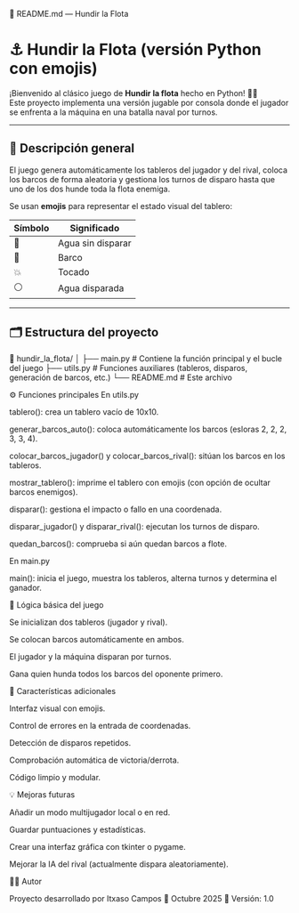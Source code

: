 🧭 README.md — Hundir la Flota

# ⚓ Hundir la Flota (versión Python con emojis)

¡Bienvenido al clásico juego de **Hundir la flota** hecho en Python! 🚢💥  
Este proyecto implementa una versión jugable por consola donde el jugador se enfrenta a la máquina en una batalla naval por turnos.

---

## 🧩 Descripción general

El juego genera automáticamente los tableros del jugador y del rival, coloca los barcos de forma aleatoria y gestiona los turnos de disparo hasta que uno de los dos hunde toda la flota enemiga.

Se usan **emojis** para representar el estado visual del tablero:

| Símbolo | Significado         |
|----------|--------------------|
| 🌊       | Agua sin disparar  |
| 🚢       | Barco              |
| 💥       | Tocado             |
| ⚪       | Agua disparada     |

---

## 🗂️ Estructura del proyecto
📂 hundir_la_flota/
│
├── main.py # Contiene la función principal y el bucle del juego
├── utils.py # Funciones auxiliares (tableros, disparos, generación de barcos, etc.)
└── README.md # Este archivo

⚙️ Funciones principales
En utils.py

tablero(): crea un tablero vacío de 10x10.

generar_barcos_auto(): coloca automáticamente los barcos (esloras 2, 2, 2, 3, 3, 4).

colocar_barcos_jugador() y colocar_barcos_rival(): sitúan los barcos en los tableros.

mostrar_tablero(): imprime el tablero con emojis (con opción de ocultar barcos enemigos).

disparar(): gestiona el impacto o fallo en una coordenada.

disparar_jugador() y disparar_rival(): ejecutan los turnos de disparo.

quedan_barcos(): comprueba si aún quedan barcos a flote.

En main.py

main(): inicia el juego, muestra los tableros, alterna turnos y determina el ganador.

🧠 Lógica básica del juego

Se inicializan dos tableros (jugador y rival).

Se colocan barcos automáticamente en ambos.

El jugador y la máquina disparan por turnos.

Gana quien hunda todos los barcos del oponente primero.

🌈 Características adicionales

Interfaz visual con emojis.

Control de errores en la entrada de coordenadas.

Detección de disparos repetidos.

Comprobación automática de victoria/derrota.

Código limpio y modular.

💡 Mejoras futuras

Añadir un modo multijugador local o en red.

Guardar puntuaciones y estadísticas.

Crear una interfaz gráfica con tkinter o pygame.

Mejorar la IA del rival (actualmente dispara aleatoriamente).

👨‍💻 Autor

Proyecto desarrollado por Itxaso Campos
📅 Octubre 2025
🧭 Versión: 1.0
